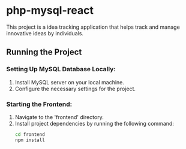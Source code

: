 # php-mysql-react

This project is a idea tracking application that helps track and manage innovative ideas by individuals.

## Running the Project

### Setting Up MySQL Database Locally:

1. Install MySQL server on your local machine.
2. Configure the necessary settings for the project.

### Starting the Frontend:

1. Navigate to the 'frontend' directory.
2. Install project dependencies by running the following command:
   ```bash
   cd frontend
   npm install

